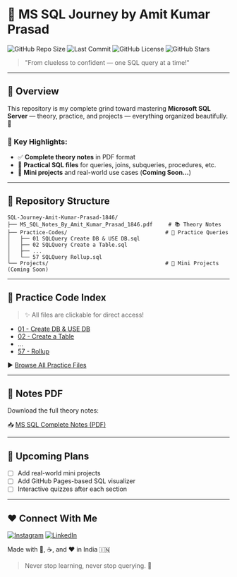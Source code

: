 # 🚀 MS SQL Journey by Amit Kumar Prasad

![GitHub Repo Size](https://img.shields.io/github/repo-size/AmitKumarPrasad1846/SQL-Journey-Amit-Kumar-Prasad-1846)
![Last Commit](https://img.shields.io/github/last-commit/AmitKumarPrasad1846/SQL-Journey-Amit-Kumar-Prasad-1846)
![GitHub License](https://img.shields.io/github/license/AmitKumarPrasad1846/SQL-Journey-Amit-Kumar-Prasad-1846)
![GitHub Stars](https://img.shields.io/github/stars/AmitKumarPrasad1846/SQL-Journey-Amit-Kumar-Prasad-1846?style=social)

> "From clueless to confident — one SQL query at a time!"

---

## 📘 Overview

This repository is my complete grind toward mastering **Microsoft SQL Server** — theory, practice, and projects — everything organized beautifully. 💪

### 🎯 Key Highlights:

* ✅ **Complete theory notes** in PDF format
* 🧠 **Practical SQL files** for queries, joins, subqueries, procedures, etc.
* 🧪 **Mini projects** and real-world use cases (**Coming Soon...**)

---

## 📁 Repository Structure

```
SQL-Journey-Amit-Kumar-Prasad-1846/
├── MS_SQL_Notes_By_Amit_Kumar_Prasad_1846.pdf     # 📚 Theory Notes
├── Practice-Codes/                               # 🧠 Practice Queries
│   ├── 01 SQLQuery Create DB & USE DB.sql
│   ├── 02 SQLQuery Create a Table.sql
│   ├── ...
│   └── 57 SQLQuery Rollup.sql
└── Projects/                                     # 💼 Mini Projects (Coming Soon)
```

---

## 🧪 Practice Code Index

> ✨ All files are clickable for direct access!

* [01 - Create DB & USE DB](./Practice-Codes/01%20SQLQuery%20Create%20DB%20%26%20USE%20DB.sql)
* [02 - Create a Table](./Practice-Codes/02%20SQLQuery%20Create%20a%20Table.sql)
* ...
* [57 - Rollup](./Practice-Codes/57%20SQL%20Query%20Rollup.sql)

▶️ [Browse All Practice Files](./Practice-Codes/)

---

## 📄 Notes PDF

Download the full theory notes:

📥 [MS SQL Complete Notes (PDF)](./MS_SQL_Notes_By_Amit_Kumar_Prasad_1846.pdf)

---

## 📌 Upcoming Plans

* [ ] Add real-world mini projects
* [ ] Add GitHub Pages-based SQL visualizer
* [ ] Interactive quizzes after each section

---

## ❤️ Connect With Me
[![Instagram](https://img.shields.io/badge/Instagram-%23E4405F.svg?style=for-the-badge&logo=Instagram&logoColor=white)]([https://www.instagram.com/tera_username_yahan](https://www.instagram.com/amiku.1846/))
[![LinkedIn](https://img.shields.io/badge/LinkedIn-%230077B5.svg?style=for-the-badge&logo=linkedin&logoColor=white)]([https://www.linkedin.com/in/tera-linkedin-username/](https://www.linkedin.com/in/amit-kumar-prasad-00b297369/))


Made with 🧠, ☕, and ❤️ in India 🇮🇳

> Never stop learning, never stop querying. 🚀
